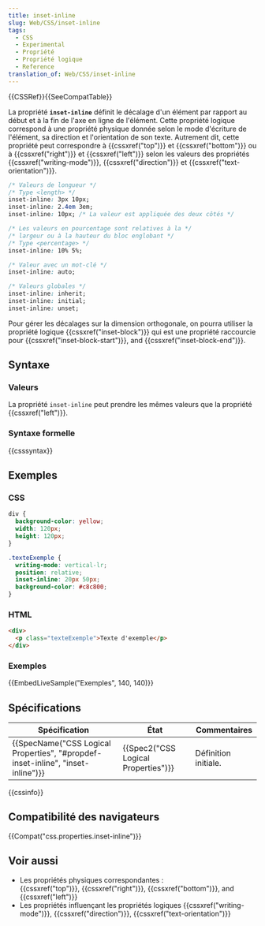 ```yaml
---
title: inset-inline
slug: Web/CSS/inset-inline
tags:
  - CSS
  - Experimental
  - Propriété
  - Propriété logique
  - Reference
translation_of: Web/CSS/inset-inline
---
```

{{CSSRef}}{{SeeCompatTable}}

La propriété **`inset-inline`** définit le décalage d'un élément par rapport au début et à la fin de l'axe en ligne de l'élément. Cette propriété logique correspond à une propriété physique donnée selon le mode d'écriture de l'élément, sa direction et l'orientation de son texte. Autrement dit, cette propriété peut correspondre à {{cssxref("top")}} et {{cssxref("bottom")}} ou à {{cssxref("right")}} et {{cssxref("left")}} selon les valeurs des propriétés {{cssxref("writing-mode")}}, {{cssxref("direction")}} et {{cssxref("text-orientation")}}.

```css
/* Valeurs de longueur */
/* Type <length> */
inset-inline: 3px 10px;
inset-inline: 2.4em 3em;
inset-inline: 10px; /* La valeur est appliquée des deux côtés */

/* Les valeurs en pourcentage sont relatives à la */
/* largeur ou à la hauteur du bloc englobant */
/* Type <percentage> */
inset-inline: 10% 5%;

/* Valeur avec un mot-clé */
inset-inline: auto;

/* Valeurs globales */
inset-inline: inherit;
inset-inline: initial;
inset-inline: unset;
```

Pour gérer les décalages sur la dimension orthogonale, on pourra utiliser la propriété logique {{cssxref("inset-block")}} qui est une propriété raccourcie pour {{cssxref("inset-block-start")}}, and {{cssxref("inset-block-end")}}.

## Syntaxe

### Valeurs

La propriété `inset-inline` peut prendre les mêmes valeurs que la propriété {{cssxref("left")}}.

### Syntaxe formelle

{{csssyntax}}

## Exemples

### CSS

```css
div {
  background-color: yellow;
  width: 120px;
  height: 120px;
}

.texteExemple {
  writing-mode: vertical-lr;
  position: relative;
  inset-inline: 20px 50px;
  background-color: #c8c800;
}
```

### HTML

```html
<div>
  <p class="texteExemple">Texte d'exemple</p>
</div>
```

### Exemples

{{EmbedLiveSample("Exemples", 140, 140)}}

## Spécifications

| Spécification                                                                                            | État                                             | Commentaires         |
| -------------------------------------------------------------------------------------------------------- | ------------------------------------------------ | -------------------- |
| {{SpecName("CSS Logical Properties", "#propdef-inset-inline", "inset-inline")}} | {{Spec2("CSS Logical Properties")}} | Définition initiale. |

{{cssinfo}}

## Compatibilité des navigateurs

{{Compat("css.properties.inset-inline")}}

## Voir aussi

- Les propriétés physiques correspondantes : {{cssxref("top")}}, {{cssxref("right")}}, {{cssxref("bottom")}}, and {{cssxref("left")}}
- Les propriétés influençant les propriétés logiques {{cssxref("writing-mode")}}, {{cssxref("direction")}}, {{cssxref("text-orientation")}}
